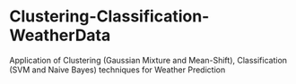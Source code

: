 # Clustering-Classification-WeatherData
 Application of Clustering (Gaussian Mixture and Mean-Shift), Classification (SVM and Naive Bayes) techniques for Weather Prediction
